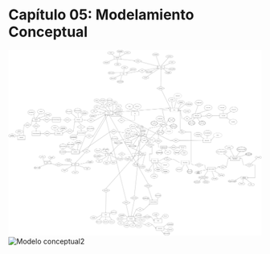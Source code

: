 # Capítulo 05: Modelamiento Conceptual
![Modelo conceptual](imagenes_cap5/modelo_conceptual.png)
![Modelo conceptual2](imagenes_cap5/Flujo_2_Almacen_ER.png)
